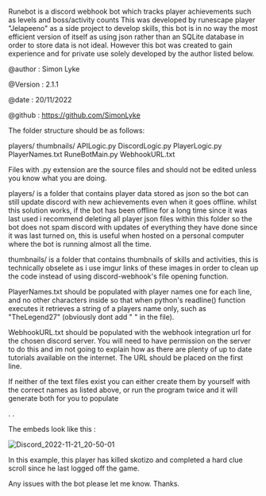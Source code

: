 Runebot is a discord webhook bot which tracks player achievements such as levels and boss/activity counts
This was developed by runescape player "Jelapeeno" as a side project to develop skills, this bot is in no way the
most efficient version of itself as using json rather than an SQLite database in order to store data is not ideal.
However this bot was created to gain experience and for private use solely developed by the author listed below.

@author : Simon Lyke

@Version : 2.1.1

@date : 20/11/2022

@github : https://github.com/SimonLyke


The folder structure should be as follows:

players/
thumbnails/
APILogic.py
DiscordLogic.py
PlayerLogic.py
PlayerNames.txt
RuneBotMain.py
WebhookURL.txt

Files with .py extension are the source files and should not be edited unless you know what you are doing.

players/ is a folder that contains player data stored as json so the bot can still update discord with new achievements even when it goes offline. 
whilst this solution works, if the bot has been offline for a long time since it was last used i recommend deleting all player json files within this folder
so the bot does not spam discord with updates of everything they have done since it was last turned on, this is useful when hosted on a personal computer
where the bot is running almost all the time.

thumbnails/ is a folder that contains thumbnails of skills and activities, this is technically obselete as i use imgur links of these images 
in order to clean up the code instead of using discord-webhook's file opening function. 

PlayerNames.txt should be populated with player names one for each line, and no other characters inside so that when python's readline() function executes it retrieves
a string of a players name only, such as "TheLegend27" (obviously dont add " " in the file).

WebhookURL.txt should be populated with the webhook integration url for the chosen discord server. You will need to have permission on the server to do this
and im not going to explain how as there are plenty of up to date tutorials available on the internet. The URL should be placed on the first line.

If neither of the text files exist you can either create them by yourself with the correct names as listed above, or run the program twice and it will generate both
for you to populate

.
.

The embeds look like this : 

![Discord_2022-11-21_20-50-01](https://user-images.githubusercontent.com/94386835/203157313-ccff7f52-f685-40ab-8b76-f238eafd1005.png)

In this example, this player has killed skotizo and completed a hard clue scroll since he last logged off the game.


Any issues with the bot please let me know. Thanks.
